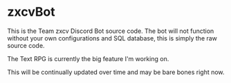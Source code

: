 # zxcvBot
This is the Team zxcv Discord Bot source code. The bot will not function without your own configurations and SQL database, this is simply the raw source code.

The Text RPG is currently the big feature I'm working on. 

This will be continually updated over time and may be bare bones right now.
